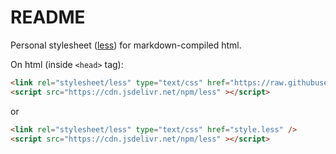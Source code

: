 # README

Personal stylesheet ([less](https://lesscss.org/)) for markdown-compiled html.

On html (inside `<head>` tag):

```html
<link rel="stylesheet/less" type="text/css" href="https://raw.githubusercontent.com/AWtnb/md-less/refs/heads/main/style.less" />
<script src="https://cdn.jsdelivr.net/npm/less" ></script>
```

or

```html
<link rel="stylesheet/less" type="text/css" href="style.less" />
<script src="https://cdn.jsdelivr.net/npm/less" ></script>
```
